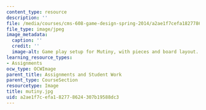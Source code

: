 ```yaml
---
content_type: resource
description: ''
file: /media/courses/cms-608-game-design-spring-2014/a2ae1f7cefa182778624307b19588dc3_mutiny.jpg
file_type: image/jpeg
image_metadata:
  caption: ''
  credit: ''
  image-alt: Game play setup for Mutiny, with pieces and board layout.
learning_resource_types:
- Assignments
ocw_type: OCWImage
parent_title: Assignments and Student Work
parent_type: CourseSection
resourcetype: Image
title: mutiny.jpg
uid: a2ae1f7c-efa1-8277-8624-307b19588dc3
---
```

